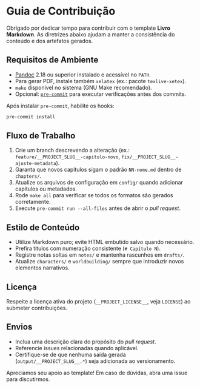 # Guia de Contribuição

Obrigado por dedicar tempo para contribuir com o template **Livro Markdown**. As diretrizes abaixo ajudam a manter a consistência do conteúdo e dos artefatos gerados.

## Requisitos de Ambiente

- [Pandoc](https://pandoc.org/) 2.18 ou superior instalado e acessível no `PATH`.
- Para gerar PDF, instale também `xelatex` (ex.: pacote `texlive-xetex`).
- `make` disponível no sistema (GNU Make recomendado).
- Opcional: [`pre-commit`](https://pre-commit.com/) para executar verificações antes dos commits.

Após instalar `pre-commit`, habilite os hooks:

```bash
pre-commit install
```

## Fluxo de Trabalho

1. Crie um branch descrevendo a alteração (ex.: `feature/__PROJECT_SLUG__-capitulo-novo`, `fix/__PROJECT_SLUG__-ajuste-metadata`).
2. Garanta que novos capítulos sigam o padrão `NN-nome.md` dentro de `chapters/`.
3. Atualize os arquivos de configuração em `config/` quando adicionar capítulos ou metadados.
4. Rode `make all` para verificar se todos os formatos são gerados corretamente.
5. Execute `pre-commit run --all-files` antes de abrir o *pull request*.

## Estilo de Conteúdo

- Utilize Markdown puro; evite HTML embutido salvo quando necessário.
- Prefira títulos com numeração consistente (`# Capítulo N`).
- Registre notas soltas em `notes/` e mantenha rascunhos em `drafts/`.
- Atualize `characters/` e `worldbuilding/` sempre que introduzir novos elementos narrativos.

## Licença

Respeite a licença ativa do projeto (`__PROJECT_LICENSE__`, veja `LICENSE`) ao submeter contribuições.

## Envios

- Inclua uma descrição clara do propósito do *pull request*.
- Referencie issues relacionadas quando aplicável.
- Certifique-se de que nenhuma saída gerada (`output/__PROJECT_SLUG__.*`) seja adicionada ao versionamento.

Apreciamos seu apoio ao template! Em caso de dúvidas, abra uma issue para discutirmos.
